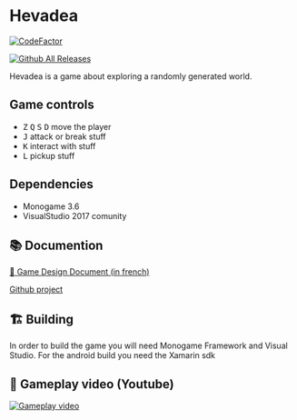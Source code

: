 # Hevadea
 [![CodeFactor](https://www.codefactor.io/repository/github/maker-dev/hevadea/badge)](https://www.codefactor.io/repository/github/maker-dev/hevadea)

 [![Github All Releases](https://img.shields.io/github/downloads/maker-dev/hevadea/total.svg)](https://github.com/maker-dev/hevadea)


Hevadea is a game about exploring a randomly generated world.

## Game controls
- <kbd>Z</kbd> <kbd>Q</kbd> <kbd>S</kbd> <kbd>D</kbd> move the player
- <kbd>J</kbd> attack or break stuff
- <kbd>K</kbd> interact with stuff
- <kbd>L</kbd> pickup stuff

## Dependencies
- Monogame 3.6
- VisualStudio 2017 comunity

## 📚 Documention
[ 📄 Game Design Document (in french)](https://docs.google.com/document/d/1a-7pf5IIj8i8s3LC20r9nDJ5T9dojEbzpcnJsYDWQtE/edit?usp=sharing)

[ Github project](https://github.com/maker-dev/hevadea/projects/1)

## 🏗 Building
In order to build the game you will need Monogame Framework and Visual Studio.
For the android build you need the Xamarin sdk

## 🎥 Gameplay video (Youtube)
[![Gameplay video](https://img.youtube.com/vi/AEcKnsdvZEs/0.jpg)](https://www.youtube.com/watch?v=AEcKnsdvZEs)
